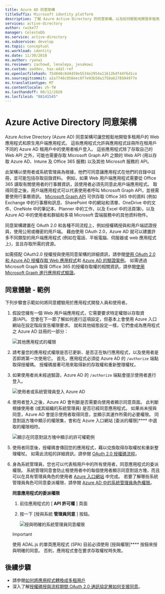 ```yaml
---
title: Azure AD 同意架構
titleSuffix: Microsoft identity platform
description: 了解 Azure Active Directory 的同意架構，以及如何輕鬆地開發多租用戶的 Web 應用程式和原生用戶端應用程式。
services: active-directory
author: rwike77
manager: CelesteDG
ms.service: active-directory
ms.subservice: develop
ms.topic: conceptual
ms.workload: identity
ms.date: 11/30/2018
ms.author: ryanwi
ms.reviewer: zachowd, lenalepa, jesakowi
ms.custom: aaddev, has-adal-ref
ms.openlocfilehash: 75d848c8d4459e5534e2954a11612bdf44f6d1ce
ms.sourcegitcommit: a2a7746c858eec0f7e93b50a1758a6278504977e
ms.translationtype: MT
ms.contentlocale: zh-TW
ms.lasthandoff: 08/12/2020
ms.locfileid: "88141545"
---
```

# <a name="azure-active-directory-consent-framework"></a>Azure Active Directory 同意架構

Azure Active Directory (Azure AD) 同意架構可讓您輕鬆地開發多租用戶的 Web 應用程式和原生用戶端應用程式。 這些應用程式允許與應用程式註冊所在租用戶不同的 Azure AD 租用戶中的使用者帳戶登入。 這些應用程式除了存取自己的 Web API 之外，可能也需要存取 Microsoft Graph API 之類的 Web API (用以存取 Azure AD、Intune 及 Office 365 服務) 以及其他 Microsoft 服務的 API。

此架構以使用者或系統管理員為根據，他們可同意讓應用程式在他們的目錄中註冊，並可能包括存取目錄資料。 例如，如果 Web 用戶端應用程式需要從 Office 365 讀取有關使用者的行事曆資訊，該使用者必須先同意此用戶端應用程式。 取得同意之後，用戶端應用程式可以代表使用者呼叫 Microsoft Graph API，並視需要使用行事曆資訊。 [Microsoft Graph API](https://developer.microsoft.com/graph) 可供存取 Office 365 中的資料 (例如 Exchange 中的行事曆和訊息、SharePoint 中的網站和清單、OneDrive 中的文件、OneNote 中的筆記本、Planner 中的工作，以及 Excel 中的活頁簿)，以及 Azure AD 中的使用者和群組和多項 Microsoft 雲端服務中的其他資料物件。

同意架構建置在 OAuth 2.0 和各種不同流程上，例如授權碼授與和用戶端認證授與，使用公用或機密的用戶端。 藉由使用 OAuth 2.0，Azure AD 就可以建置許多不同類型的用戶端應用程式 (例如在電話、平板電腦、伺服器或 web 應用程式上)，並且存取所需的資源。

如需搭配 OAuth2.0 授權授與使用同意架構的詳細資訊，請參閱[使用 OAuth 2.0 和 Azure AD 授權存取 Web 應用程式](v2-oauth2-auth-code-flow.md)和 [Azure AD 的驗證案例](./authentication-vs-authorization.md)。 如需透過 Microsoft Graph 取得 Office 365 的授權存取權的相關資訊，請參閱[使用 Microsoft Graph 進行應用程式驗證](/graph/)。

## <a name="consent-experience---an-example"></a>同意體驗 - 範例

下列步驟會示範如何將同意體驗用於應用程式開發人員和使用者。

1. 假設您擁有一個 Web 用戶端應用程式，它需要要求特定權限以存取資源/API。 您會在下一節了解如何進行這項設定，但基本上會使用 Azure 入口網站在設定階段宣告權限要求。 就和其他組態設定一樣，它們會成為應用程式之 Azure AD 註冊的一部分：

    ![其他應用程式的權限](./media/consent-framework/permissions.png)

1. 請考量您的應用程式權限是否已更新、是否正在執行應用程式，以及使用者是否即將第一次使用它。 首先，應用程式必須從 Azure AD 的 `/authorize` 端點取得授權碼。 授權碼接著可用來取得新的存取權和重新整理權杖。

1. 如果使用者尚未經過驗證，Azure AD 的 `/authorize` 端點會提示使用者進行登入。

    ![使用者或系統管理員登入 Azure AD](./media/consent-framework/usersignin.png)

1. 使用者登入之後，Azure AD 會判斷是否需要向使用者顯示同意頁面。 此判斷根據使用者 (或其組織的系統管理員) 是否已經同意應用程式。 如果尚未授與同意，Azure AD 會提示使用者取得同意，並顯示其運作所需的必要權限。 同意對話方塊中顯示的權限集，會和在 Azure 入口網站 [委派的權限]**** 中選取的權限相符。

    ![顯示在同意對話方塊中顯示的許可權範例](./media/consent-framework/consent.png)

1. 使用者同意後，授權碼會傳回您的應用程式，藉以兌換取得存取權杖和重新整理權杖。 如需此流程的詳細資訊，請參閱 [OAuth 2.0 授權碼流程](v2-oauth2-auth-code-flow.md)。

1. 身為系統管理員，您也可以代表租用戶中的所有使用者，同意應用程式的委派權限。 系統管理同意會防止租使用者中的每個使用者顯示同意對話方塊，而且可以在具有管理員角色的使用者 [Azure 入口網站](https://portal.azure.com) 中完成。 若要了解哪些系統管理員角色可同意委派權限，請參閱 [Azure AD 中的系統管理員角色權限](../users-groups-roles/directory-assign-admin-roles.md)。

    **同意應用程式的委派權限**

   1. 前往應用程式的 [ **API 許可權** ] 頁面
   1. 按一下 [授與系統 **管理員同意** ] 按鈕。

      ![授與明確的系統管理員同意權限](./media/consent-framework/grant-consent.png)

   > [!IMPORTANT]
   > 使用 ADAL.js 的單頁應用程式 (SPA) 目前必須使用 [授與權限]**** 按鈕來授與明確的同意。 否則，應用程式會在要求存取權杖時失敗。

## <a name="next-steps"></a>後續步驟

* 請參閱[如何將應用程式轉換成多租用戶](howto-convert-app-to-be-multi-tenant.md)
* 深入了解[授權碼授與流程期間 OAuth 2.0 通訊協定層如何支援同意](../azuread-dev/v1-protocols-oauth-code.md#request-an-authorization-code)。